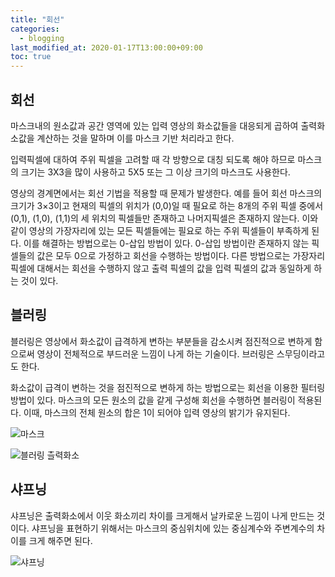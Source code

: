 ```yaml
---
title: "회선"
categories: 
  - blogging
last_modified_at: 2020-01-17T13:00:00+09:00
toc: true
---
```

## **회선**
마스크내의 원소값과 공간 영역에 있는 입력 영상의 화소값들을 대응되게 곱하여 출력화소값을 계산하는 것을 말하며 이를 마스크 기반 처리라고 한다.

입력픽셀에 대하여 주위 픽셀을 고려할 때 각 방향으로 대칭 되도록 해야 하므로 마스크의 크기는 3X3을 많이 사용하고 5X5 또는 그 이상 크기의 마스크도 사용한다.

영상의 경계면에서는 회선 기법을 적용할 때 문제가 발생한다. 예를 들어 회선 마스크의 크기가 3×3이고 현재의 픽셀의 위치가 (0,0)일 때 필요로 하는 8개의
주위 픽셀 중에서 (0,1), (1,0), (1,1)의 세 위치의 픽셀들만 존재하고 나머지픽셀은 존재하지 않는다.
이와 같이 영상의 가장자리에 있는 모든 픽셀들에는 필요로 하는 주위 픽셀들이 부족하게 된다.
이를 해결하는 방법으로는 0-삽입 방법이 있다.
0-삽입 방법이란 존재하지 않는 픽셀들의 값은 모두 0으로 가정하고 회선을 수행하는 방법이다.
다른 방법으로는 가장자리 픽셀에 대해서는 회선을 수행하지 않고 출력 픽셀의 값을 입력 픽셀의 값과 동일하게 하는 것이 있다.

## **블러링**
블러링은 영상에서 화소값이 급격하게 변하는 부분들을 감소시켜 점진적으로 변하게 함으로써 영상이 전체적으로 부드러운 느낌이 나게 하는 기술이다.
브러링은 스무딩이라고도 한다.

화소값이 급격이 변하는 것을 점진적으로 변하게 하는 방법으로는 회선을 이용한 필터링 방법이 있다.
마스크의 모든 원소의 값을 같게 구성해 회선을 수행하면 블러링이 적용된다. 
이때, 마스크의 전체 원소의 합은 1이 되어야 입력 영상의 밝기가 유지된다.

![마스크](https://user-images.githubusercontent.com/59803206/72590841-0d2e8a00-3942-11ea-9855-4f3575e40661.jpg)

![블러링 츨력화소](https://user-images.githubusercontent.com/59803206/72590881-2d5e4900-3942-11ea-8c16-13f77fc941ee.jpg)

## **샤프닝**
샤프닝은 출력화소에서 이웃 화소끼리 차이를 크게해서 날카로운 느낌이 나게 만드는 것이다.
샤프닝을 표현하기 위해서는 마스크의 중심위치에 있는 중심계수와 주변계수의 차이를 크게 해주면 된다.

![샤프닝](https://user-images.githubusercontent.com/59803206/72590952-5979ca00-3942-11ea-876a-8d80cab079a0.jpg)

